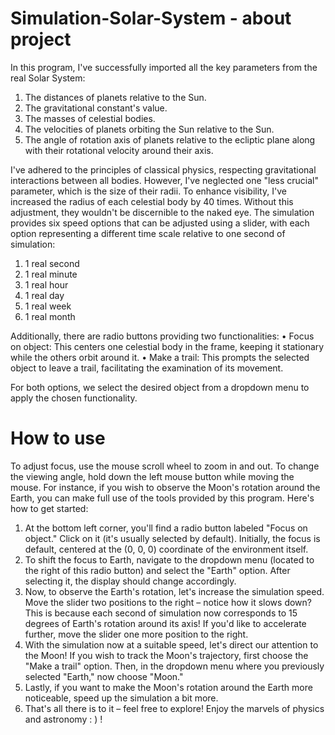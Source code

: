 # Simulation-Solar-System - about project

In this program, I've successfully imported all the key parameters from the real Solar System:
1. The distances of planets relative to the Sun.
2. The gravitational constant's value.
3. The masses of celestial bodies.
4. The velocities of planets orbiting the Sun relative to the Sun.
5. The angle of rotation axis of planets relative to the ecliptic plane along with their rotational velocity around their axis.

I've adhered to the principles of classical physics, respecting gravitational interactions between all bodies.
However, I've neglected one "less crucial" parameter, which is the size of their radii. To enhance visibility, I've increased the radius of each celestial body by 40 times. Without this adjustment, they wouldn't be discernible to the naked eye.
The simulation provides six speed options that can be adjusted using a slider, with each option representing a different time scale relative to one second of simulation:
1. 1 real second
2. 1 real minute
3. 1 real hour 
4. 1 real day
5. 1 real week
6. 1 real month 

Additionally, there are radio buttons providing two functionalities:
•  Focus on object: This centers one celestial body in the frame, keeping it stationary while the others orbit around it.
•  Make a trail: This prompts the selected object to leave a trail, facilitating the examination of its movement.

For both options, we select the desired object from a dropdown menu to apply the chosen functionality.


# How to use

To adjust focus, use the mouse scroll wheel to zoom in and out. To change the viewing angle, hold down the left mouse button while moving the mouse.
For instance, if you wish to observe the Moon's rotation around the Earth, you can make full use of the tools provided by this program.
Here's how to get started:
1. At the bottom left corner, you'll find a radio button labeled "Focus on object." Click on it (it's usually selected by default). Initially, the focus is default, centered at the (0, 0, 0) coordinate of the environment itself.
2. To shift the focus to Earth, navigate to the dropdown menu (located to the right of this radio button) and select the "Earth" option. After selecting it, the display should change accordingly.
3. Now, to observe the Earth's rotation, let's increase the simulation speed. Move the slider two positions to the right – notice how it slows down? This is because each second of simulation now corresponds to 15 degrees of Earth's rotation around its axis! If you'd like to accelerate further, move the slider one more position to the right.
4. With the simulation now at a suitable speed, let's direct our attention to the Moon! If you wish to track the Moon's trajectory, first choose the "Make a trail" option. Then, in the dropdown menu where you previously selected "Earth," now choose "Moon."
5. Lastly, if you want to make the Moon's rotation around the Earth more noticeable, speed up the simulation a bit more.
6. That's all there is to it – feel free to explore! Enjoy the marvels of physics and astronomy : ) !

